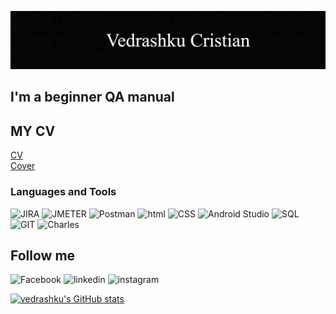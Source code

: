 ![Header](https://github.com/vedrashku/vedrashku/blob/main/asserts/header.png)

## I'm a beginner QA manual

## MY CV
<a href="https://drive.google.com/file/d/1yOrSd80NNQwMLpVTg7FQYxckg42ey9CE/view?usp=sharing" rel="nofollow">CV</a> <br>
<a href="https://drive.google.com/file/d/1hUQnD1CHxQZywegBN2LWWmyqKoMzcCyI/view?usp=sharing" rel="nofollow">Cover</a>

### Languages and Tools
![JIRA](https://img.shields.io/badge/-JIRA-090909?style=for-the-badge&logo=jira) ![JMETER](https://img.shields.io/badge/-JMETER-090909?style=for-the-badge&logo=JMETER)
![Postman](https://img.shields.io/badge/-Postman-090909?style=for-the-badge&logo=postman)
![html](https://img.shields.io/badge/-html-090909?style=for-the-badge&logo=HTML)
![CSS](https://img.shields.io/badge/-css-090909?style=for-the-badge&logo=CSS)
![Android Studio](https://img.shields.io/badge/-Android_Studio-090909?style=for-the-badge&logo=AndroidStudio)
![SQL](https://img.shields.io/badge/-SQL-090909?style=for-the-badge&logo=mySQL)
![GIT](https://img.shields.io/badge/-GIT-090909?style=for-the-badge&logo=GIThub)
![Charles](https://img.shields.io/badge/-Charles-090909?style=for-the-badge&logo=Charles)

## Follow me
![Facebook](https://img.shields.io/badge/-Facebook-090909?style=for-the-badge&logo=facebook) ![linkedin](https://img.shields.io/badge/-linkedin-090909?style=for-the-badge&logo=linkedin) ![instagram](https://img.shields.io/badge/-instagram-090909?style=for-the-badge&logo=instagram) 

[![vedrashku's GitHub stats](https://github-readme-stats.vercel.app/api?username=vedrashku)](https://github.com/vedrashku/github-readme-stats)


